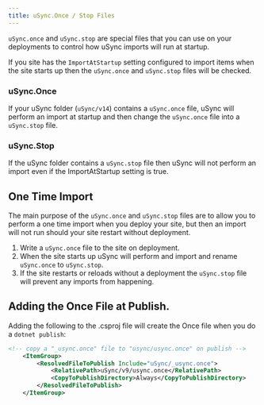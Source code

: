 ```yaml
---
title: uSync.Once / Stop Files
---
```


`uSync.once` and `uSync.stop` are special files that you can use on your deployments to control how uSync imports will run at startup.

If you site has the `ImportAtStartup` setting configured to import items when the site starts up then the `uSync.once` and `uSync.stop` files will be checked. 

### uSync.Once 
If your uSync folder (`uSync/v14`) contains a `uSync.once` file, uSync will perform an import at startup and then change the `uSync.once` file into a `uSync.stop` file. 

### uSync.Stop

If the uSync folder contains a `uSync.stop` file then uSync will not perform an import even if the ImportAtStartup setting is true.


## One Time Import 
The main purpose of the `uSync.once` and `uSync.stop` files are to allow you to perform a one time import when you deploy your site, but then an import will not run should your site restart without deployment. 

1. Write a `uSync.once` file to the site on deployment.
2. When the site starts up uSync will perform and import and rename `uSync.once` to `uSync.stop`.
3. If the site restarts or reloads without a deployment the `uSync.stop` file will prevent any imports from happening.

## Adding the Once File at Publish. 

Adding the following to the .csproj file will create the Once file when you do a `dotnet publish`:

```xml
<!-- copy a "_usync.once" file to "usync/usync.once" on publish -->
	<ItemGroup>
		<ResolvedFileToPublish Include="uSync/_usync.once">
			<RelativePath>uSync/v9/usync.once</RelativePath>
			<CopyToPublishDirectory>Always</CopyToPublishDirectory>
		</ResolvedFileToPublish>
	</ItemGroup>
```